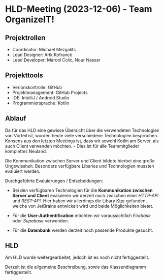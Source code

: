 # HLD-Meeting (2023-12-06) - Team OrganizeIT!

## Projektrollen

* Coordinator: Michael Mezgolits
* Lead Designer: Arik Kofranek
* Lead Developer: Marcel Colic, Nour Nassar

## Projekttools

* Verionskontrolle: GitHub
* Projektmanagement: GitHub Projects
* IDE: IntelliJ / Android Studio
* Programmiersprache: Kotlin

## Ablauf

Da für das HLD eine gewisse Übersicht über die verwendeten Technologien von Vorteil ist, wurden heute viele verschiedene Technologien besprochen. Konsens aus den letzten Meetings ist, dass wir sowohl Kotlin am Server, als auch Client verwenden möchten. - Dies ist für alle Teammitglieder komplettes Neuland.

Die Kommunikation zwischen Server und Client bildete hierbei eine große Ungewissheit. Besonders verfügbare Libaries und Technologien mussten evaluiert werden.

Durchgeführte Evaluierungen / Entscheidungen:

* Bei den verfügbaren Technologien für die **Kommunikation zwischen Server und Client** evaluieren wir derzeit noch zwischen einer *HTTP-API* und *REST-API*. Hier haben wir allerdings die Libary [Ktor](https://ktor.io/) gefunden, welche von JetBrains entwickelt wird und beide Möglichkeiten bietet.

* Für die **User-Authentification** möchten wir voraussichtlich *Firebase* oder *Supabase* verwenden.

* Für die **Datenbank** werden derzeit noch passende Produkte gesucht.

## HLD

Am HLD wurde weitergearbeitet, jedoch ist es noch nicht fertiggestellt.

Derzeit ist die allgemeine Beschreibung, sowie das Klassendiagramm fertiggestellt.
